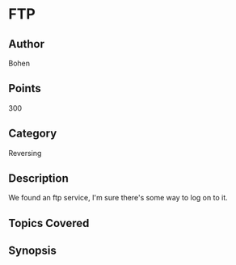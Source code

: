 # FTP

## Author
Bohen
## Points
300
## Category
Reversing
## Description
We found an ftp service, I'm sure there's some way to log on to it.
## Topics Covered

## Synopsis

